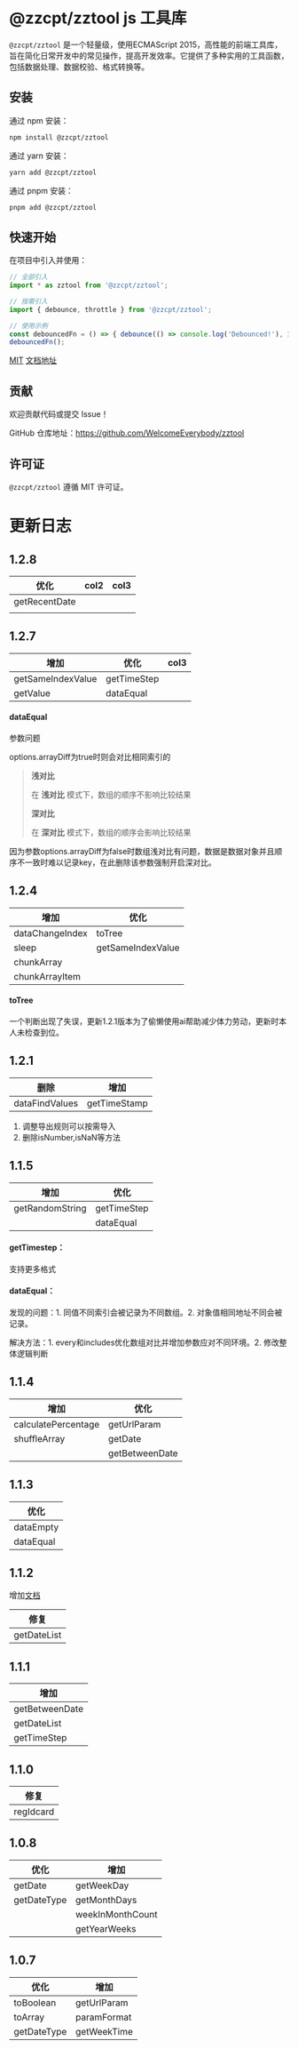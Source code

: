 # @zzcpt/zztool js 工具库

`@zzcpt/zztool` 是一个轻量级，使用ECMAScript 2015，高性能的前端工具库，旨在简化日常开发中的常见操作，提高开发效率。它提供了多种实用的工具函数，包括数据处理、数据校验、格式转换等。

## 安装

通过 npm 安装：

```bash
npm install @zzcpt/zztool
```

通过 yarn 安装：

```bash
yarn add @zzcpt/zztool
```

通过 pnpm 安装：

```bash
pnpm add @zzcpt/zztool
```

## 快速开始

在项目中引入并使用：

```javascript
// 全部引入
import * as zztool from '@zzcpt/zztool';

// 按需引入
import { debounce, throttle } from '@zzcpt/zztool';

// 使用示例
const debouncedFn = () => { debounce(() => console.log('Debounced!'), 300); };
debouncedFn();
```

[MIT](https://github.com/WelcomeEverybody/zztool/blob/main/LICENSE)     [文档地址](https://welcomeeverybody.github.io/zztool/)

## 贡献

欢迎贡献代码或提交 Issue！

GitHub 仓库地址：https://github.com/WelcomeEverybody/zztool

## 许可证

`@zzcpt/zztool` 遵循 MIT 许可证。

# 更新日志

## 1.2.8


| 优化          | col2 | col3 |
| ------------- | ---- | ---- |
| getRecentDate |      |      |
|               |      |      |

## 1.2.7


| 增加              | 优化        | col3 |
| ----------------- | ----------- | ---- |
| getSameIndexValue | getTimeStep |      |
| getValue          | dataEqual   |      |

#### dataEqual

参数问题

options.arrayDiff为true时则会对比相同索引的

> **浅对比**
>
> 在 **浅对比** 模式下，数组的顺序不影响比较结果
>
> **深对比**
>
> 在 **深对比** 模式下，数组的顺序会影响比较结果

因为参数options.arrayDiff为false时数组浅对比有问题，数据是数据对象并且顺序不一致时难以记录key，在此删除该参数强制开启深对比。

## 1.2.4


| 增加            | 优化              |
| --------------- | ----------------- |
| dataChangeIndex | toTree            |
| sleep           | getSameIndexValue |
| chunkArray      |                   |
| chunkArrayItem  |                   |

#### toTree

一个判断出现了失误，更新1.2.1版本为了偷懒使用ai帮助减少体力劳动，更新时本人未检查到位。

## 1.2.1


| 删除           | 增加         |
| -------------- | ------------ |
| dataFindValues | getTimeStamp |

1. 调整导出规则可以按需导入
2. 删除isNumber,isNaN等方法

## 1.1.5


| 增加            | 优化        |
| --------------- | ----------- |
| getRandomString | getTimeStep |
|                 | dataEqual   |

#### getTimestep：

支持更多格式

#### dataEqual：

发现的问题：1. 同值不同索引会被记录为不同数组。2. 对象值相同地址不同会被记录。

解决方法：1. every和includes优化数组对比并增加参数应对不同环境。2. 修改整体逻辑判断

## 1.1.4


| 增加                | 优化           |
| ------------------- | -------------- |
| calculatePercentage | getUrlParam    |
| shuffleArray        | getDate        |
|                     | getBetweenDate |

## 1.1.3


| 优化      |
| --------- |
| dataEmpty |
| dataEqual |

## 1.1.2

增加[文档](https://czhangzihao.github.io/zztool/)


| 修复        |
| ----------- |
| getDateList |

## 1.1.1


| 增加           |
| -------------- |
| getBetweenDate |
| getDateList    |
| getTimeStep    |

## 1.1.0


| 修复      |
| --------- |
| regIdcard |

## 1.0.8


| 优化        | 增加             |
| ----------- | ---------------- |
| getDate     | getWeekDay       |
| getDateType | getMonthDays     |
|             | weekInMonthCount |
|             | getYearWeeks     |

## 1.0.7


| 优化        | 增加        |
| ----------- | ----------- |
| toBoolean   | getUrlParam |
| toArray     | paramFormat |
| getDateType | getWeekTime |
